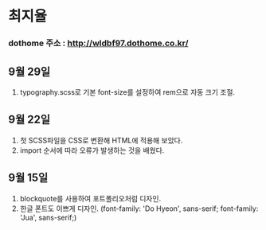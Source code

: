 # 최지율

### dothome 주소 : http://wldbf97.dothome.co.kr/

## 9월 29일
1. typography.scss로 기본 font-size를 설정하여 rem으로 자동 크기 조절.

## 9월 22일
1. 첫 SCSS파일을 CSS로 변환해 HTML에 적용해 보았다.
2. import 순서에 따라 오류가 발생하는 것을 배웠다.

## 9월 15일
1. blockquote를 사용하여 포트폴리오처럼 디자인.
2. 한글 폰트도 이쁘게 디자인.
(font-family: 'Do Hyeon', sans-serif; font-family: 'Jua', sans-serif;)